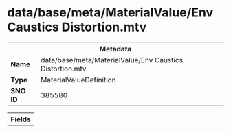 <h1>data/base/meta/MaterialValue/Env Caustics Distortion.mtv</h1><table><tr><th colspan="100%">Metadata</th></tr><tr><td><b>Name</b></td><td>data/base/meta/MaterialValue/Env Caustics Distortion.mtv</td></tr><tr><td><b>Type</b></td><td>MaterialValueDefinition</td></tr><tr><td><b>SNO ID</b></td><td>385580</td></tr></table>

<table><tr><th colspan="100%">Fields</th></tr></table>

